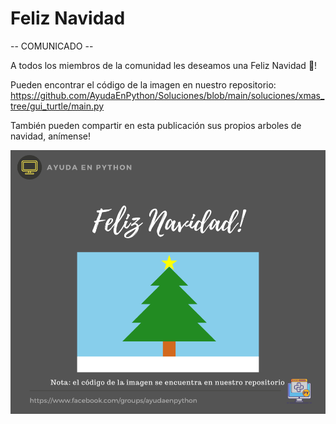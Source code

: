 # Feliz Navidad

-- COMUNICADO --

A todos los miembros de la comunidad les deseamos una Feliz Navidad 🎄!

Pueden encontrar el código de la imagen en nuestro repositorio:
https://github.com/AyudaEnPython/Soluciones/blob/main/soluciones/xmas_tree/gui_turtle/main.py

También pueden compartir en esta publicación sus propios arboles de navidad, anímense!

![xmas](./assets/navidad.png)
